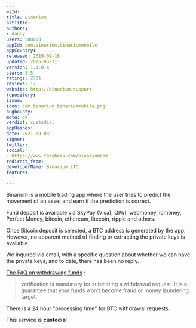 ```yaml
---
wsId: 
title: Binarium
altTitle: 
authors:
- danny
users: 500000
appId: com.binarium.binariummobile
appCountry: 
released: 2019-09-16
updated: 2025-03-31
version: 1.1.0.4
stars: 3.5
ratings: 2731
reviews: 17
website: http://binarium.support
repository: 
issue: 
icon: com.binarium.binariummobile.png
bugbounty: 
meta: ok
verdict: custodial
appHashes: 
date: 2021-09-03
signer: 
twitter: 
social:
- https://www.facebook.com/binariumcom
redirect_from: 
developerName: Binarium LTD
features: 

---
```


Binarium is a mobile trading app where the user tries to predict
the movement of an asset and earn if the prediction is correct.

Fund deposit is available via SkyPay (Visa), QIWI, webmoney, iomoney, Perfect Money, bitcoin, ethereum, litecoin, ripple and others.

Once Bitcoin deposit is selected, a BTC address is generated by the app. However, no apparent method of finding or extracting the private keys is available. 

We inquired via email, with a specific question about whether we can have the private keys, and to date, there has been no reply.

[The FAQ on withdrawing funds](https://binarium.global/main/faq) :

> verification is mandatory for submitting a withdrawal request. It is a guarantee that your funds won't become fraud or money laundering target.

There is a 24 hour "processing time" for BTC withdrawal requests.

This service is **custodial**


